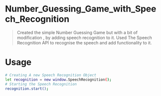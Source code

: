 # Number_Guessing_Game_with_Speech_Recognition

> Created the simple Number Guessing Game but with a bit of modification , by adding speech recognition to it. Used The Speech Recognition API to recognise the speech and add functionality to it.

# Usage

```sh
# Creating A new Speech Recognition Object
let recognition = new window.SpeechRecognition();
# Starting the Speech Recognition
recognition.start();
```
